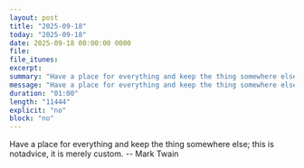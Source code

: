 ```yaml
---
layout: post
title: "2025-09-18"
today: "2025-09-18"
date: 2025-09-18 00:00:00 0000
file:
file_itunes:
excerpt:
summary: "Have a place for everything and keep the thing somewhere else; this is notadvice, it is merely custom. -- Mark Twain"
message: "Have a place for everything and keep the thing somewhere else; this is notadvice, it is merely custom. -- Mark Twain"
duration: "01:00"
length: "11444"
explicit: "no"
block: "no"
---
```

Have a place for everything and keep the thing somewhere else; this is notadvice, it is merely custom. -- Mark Twain

